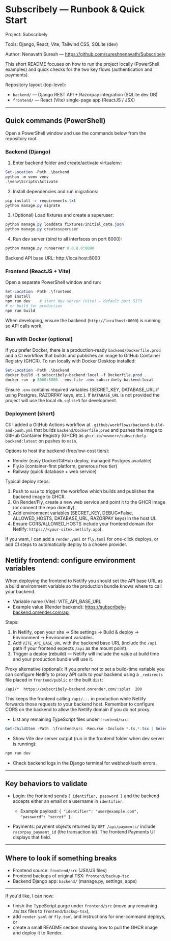 # Subscribely — Runbook & Quick Start

Project: Subscribely

Tools: Django, React, Vite, Tailwind CSS, SQLite (dev)

Author: Nenavath Suresh — https://github.com/sureshnenavath/Subscribely

This short README focuses on how to run the project locally (PowerShell examples) and quick checks for the two key flows (authentication and payments).

Repository layout (top-level):
- `backend/` — Django REST API + Razorpay integration (SQLite dev DB)
- `frontend/` — React (Vite) single-page app (ReactJS / JSX)

---
## Quick commands (PowerShell)

Open a PowerShell window and use the commands below from the repository root.

### Backend (Django)

1) Enter backend folder and create/activate virtualenv:

```powershell
Set-Location -Path .\backend
python -m venv venv
.\venv\Scripts\Activate
```

2) Install dependencies and run migrations:

```powershell
pip install -r requirements.txt
python manage.py migrate
```

3) (Optional) Load fixtures and create a superuser:

```powershell
python manage.py loaddata fixtures/initial_data.json
python manage.py createsuperuser
```

4) Run dev server (bind to all interfaces on port 8000):

```powershell
python manage.py runserver 0.0.0.0:8000
```

Backend API base URL: http://localhost:8000

### Frontend (ReactJS + Vite)

Open a separate PowerShell window and run:

```powershell
Set-Location -Path .\frontend
npm install
npm run dev    # start dev server (Vite) — default port 5173
# or build for production
npm run build
```

When developing, ensure the backend (`http://localhost:8000`) is running so API calls work.

### Run with Docker (optional)

If you prefer Docker, there is a production-ready `backend/Dockerfile.prod` and a CI workflow that builds and publishes an image to GitHub Container Registry (GHCR). To run locally with Docker Desktop installed:

```powershell
Set-Location -Path .\backend
docker build -t subscribely-backend:local -f Dockerfile.prod .
docker run -p 8000:8000 --env-file .env subscribely-backend:local
```

Ensure `.env` contains required variables (SECRET_KEY, DATABASE_URL if using Postgres, RAZORPAY keys, etc.). If `DATABASE_URL` is not provided the project will use the local `db.sqlite3` for development.

### Deployment (short)

CI: I added a GitHub Actions workflow at `.github/workflows/backend-build-and-push.yml` that builds `backend/Dockerfile.prod` and pushes the image to GitHub Container Registry (GHCR) as `ghcr.io/<owner>/subscribely-backend:latest` on pushes to `main`.

Options to host the backend (free/low-cost tiers):
- Render (easy Docker/GitHub deploy, managed Postgres available)
- Fly.io (container-first platform, generous free tier)
- Railway (quick database + web service)

Typical deploy steps:
1. Push to `main` to trigger the workflow which builds and publishes the backend image to GHCR.
2. On Render/Fly, create a new web service and point it to the GHCR image (or connect the repo directly).
3. Add environment variables (SECRET_KEY, DEBUG=False, ALLOWED_HOSTS, DATABASE_URL, RAZORPAY keys) in the host UI.
4. Ensure CORS/ALLOWED_HOSTS include your frontend domain (for Netlify: `https://<your-site>.netlify.app`).

If you want, I can add a `render.yaml` or `fly.toml` for one-click deploys, or add CI steps to automatically deploy to a chosen provider.

## Netlify frontend: configure environment variables

When deploying the frontend to Netlify you should set the API base URL as a build environment variable so the production bundle knows where to call your backend.

- Variable name (Vite): VITE_API_BASE_URL
- Example value (Render backend): https://subscribely-backend.onrender.com/api

Steps:
1. In Netlify, open your site → Site settings → Build & deploy → Environment → Environment variables.
2. Add `VITE_API_BASE_URL` with the backend base URL (include the `/api` path if your frontend expects `/api` as the mount point).
3. Trigger a deploy (rebuild) — Netlify will include the value at build time and your production bundle will use it.

Proxy alternative (optional): If you prefer not to set a build-time variable you can configure Netlify to proxy API calls to your backend using a `_redirects` file placed in `frontend/public` or the built `dist`:

```
/api/*  https://subscribely-backend.onrender.com/:splat  200
```

This keeps the frontend calling `/api/...` in production while Netlify forwards those requests to your backend host. Remember to configure CORS on the backend to allow the Netlify domain if you do not proxy.


- List any remaining TypeScript files under `frontend/src`:

```powershell
Get-ChildItem -Path .\frontend\src -Recurse -Include *.ts,*.tsx | Select-Object FullName
```

- Show Vite dev server output (run in the frontend folder when dev server is running):

```powershell
npm run dev
```

- Check backend logs in the Django terminal for webhook/auth errors.

---
## Key behaviors to validate

- Login: the frontend sends `{ identifier, password }` and the backend accepts either an email or a username in `identifier`.
  - Example payload: `{ "identifier": "user@example.com", "password": "secret" }`.

- Payments: payment objects returned by `GET /api/payments/` include `razorpay_payment_id` (the transaction id). The frontend Payments UI displays that field.

---
## Where to look if something breaks

- Frontend source: `frontend/src` (JSX/JS files)
- Frontend backups of original TSX: `frontend/backup-tsx`
- Backend Django app: `backend/` (manage.py, settings, apps)

---
If you'd like, I can now:
- finish the TypeScript purge under `frontend/src` (move any remaining .ts/.tsx files to `frontend/backup-tsx`),
- add `render.yaml` or `fly.toml` and instructions for one-command deploys, or
- create a small README section showing how to pull the GHCR image and deploy it to Render.
